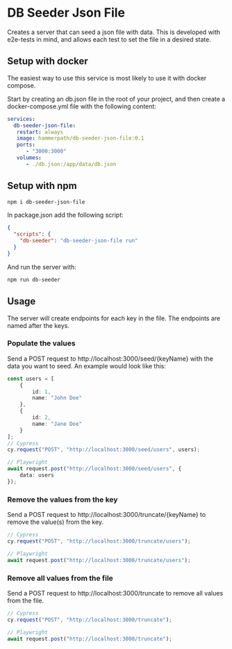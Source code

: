 # DB Seeder Json File

Creates a server that can seed a json file with data. This is developed with e2e-tests in mind, and allows each test to set the file in a desired state.

## Setup with docker

The easiest way to use this service is most likely to use it with docker compose.

Start by creating an db.json file in the root of your project, and then create a docker-compose.yml file with the following content:

```yml
services:
  db-seeder-json-file:
   restart: always
   image: hammerpath/db-seeder-json-file:0.1
   ports:
      - "3000:3000"
   volumes:
      - ./db.json:/app/data/db.json
```

## Setup with npm

```bash
npm i db-seeder-json-file
```

In package.json add the following script:

```json
{
  "scripts": {
    "db-seeder": "db-seeder-json-file run"
  }
}
```

And run the server with:

```bash
npm run db-seeder
```

## Usage

The server will create endpoints for each key in the file. The endpoints are named after the keys.

### Populate the values

Send a POST request to http://localhost:3000/seed/{keyName} with the data you want to seed. An example would look like this:

```typescript
const users = [
    {
        id: 1,
        name: "John Doe"
    },
    {
        id: 2,
        name: "Jane Doe"
    }
];
// Cypress
cy.request("POST", "http://localhost:3000/seed/users", users);

// Playwright
await request.post("http://localhost:3000/seed/users", {
    data: users
});
```

### Remove the values from the key

Send a POST request to http://localhost:3000/truncate/{keyName} to remove the value(s) from the key.

```typescript
// Cypress
cy.request("POST", "http://localhost:3000/truncate/users");

// Playwright
await request.post("http://localhost:3000/truncate/users");
```

### Remove all values from the file

Send a POST request to http://localhost:3000/truncate to remove all values from the file.

```typescript
// Cypress
cy.request("POST", "http://localhost:3000/truncate");

// Playwright
await request.post("http://localhost:3000/truncate");
```
